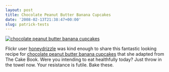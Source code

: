 ```yaml
---
layout: post
title: Chocolate Peanut Butter Banana Cupcakes
date: '2008-02-13T21:38:47+00:00'
slug: patrick-tests
---
```

<a href="http://www.flickr.com/photos/8507797@N03/1266498360/in/set-72157600285720855/"><img src="https://live.staticflickr.com/1257/1266498360_b460dfb88f_o_d.jpg" alt="chocolate peanut butter banana cupcakes" /></a>

Flickr user <a href="http://www.flickr.com/photos/8507797@N03/" target="_blank" title="honeydrizzle">honeydrizzle</a> was kind enough to share this fantastic looking recipe for <a href="http://www.flickr.com/photos/8507797@N03/1266498360/" title="fantastic looking recipe" target="_blank">chocolate peanut butter banana cupcakes</a> that she adapted from The Cake Book. Were you intending to eat healthfully today? Just throw in the towel now. Your resistance is futile. Bake these. 



